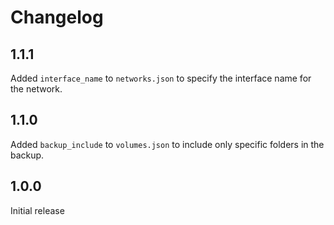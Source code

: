 # Changelog

## 1.1.1

Added `interface_name` to `networks.json` to specify the interface name for the network.

## 1.1.0

Added `backup_include` to `volumes.json` to include only specific folders in the
backup.

## 1.0.0

Initial release
